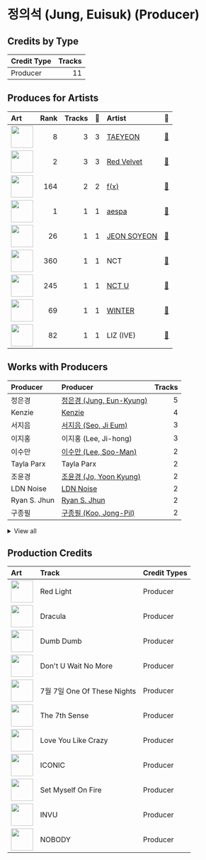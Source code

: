 # 정의석 (Jung, Euisuk) (Producer)

## Credits by Type

| Credit Type | Tracks |
|:---|---:|
| Producer | 11 |

## Produces for Artists

| Art | Rank | Tracks | 💚 | Artist | 🔗 |
|:---|---:|---:|---:|:---|:---|
| <img src="https://i.scdn.co/image/ab6761610000e5eb5e97e9ea9133fbfa41e27498" alt="" width="50" /> | 8 | 3 | 3 | [TAEYEON](../../artists/taeyeon/overview.md) | [🔗](https://open.spotify.com/artist/3qNVuliS40BLgXGxhdBdqu) |
| <img src="https://i.scdn.co/image/ab6761610000e5eb02a562ea6b1dc718394010ac" alt="" width="50" /> | 2 | 3 | 3 | [Red Velvet](../../artists/red_velvet/overview.md) | [🔗](https://open.spotify.com/artist/1z4g3DjTBBZKhvAroFlhOM) |
| <img src="https://i.scdn.co/image/ab6761610000e5ebe0cc2045ff4e90d12df91cc3" alt="" width="50" /> | 164 | 2 | 2 | [f(x)](../../artists/f(x)/overview.md) | [🔗](https://open.spotify.com/artist/3wRA5UYoo08BBKJnzyKkpF) |
| <img src="https://i.scdn.co/image/ab6761610000e5eb573935eb61a1897aeb43c531" alt="" width="50" /> | 1 | 1 | 1 | [aespa](../../artists/aespa/overview.md) | [🔗](https://open.spotify.com/artist/6YVMFz59CuY7ngCxTxjpxE) |
| <img src="https://i.scdn.co/image/ab6761610000e5ebcca1f211b37c5be8b675c949" alt="" width="50" /> | 26 | 1 | 1 | [JEON SOYEON](../../artists/jeon_soyeon/overview.md) | [🔗](https://open.spotify.com/artist/6Xg22wJOAcnvPUfk5WvODH) |
| <img src="https://i.scdn.co/image/ab6761610000e5ebb08ff289b18eb08abc6864c9" alt="" width="50" /> | 360 | 1 | 1 | NCT | [🔗](https://open.spotify.com/artist/48eO052eSDcn8aTxiv6QaG) |
| <img src="https://i.scdn.co/image/ab6761610000e5eb38c136f067600bd431dd9b93" alt="" width="50" /> | 245 | 1 | 1 | [NCT U](../../artists/nct_u/overview.md) | [🔗](https://open.spotify.com/artist/3paGCCtX1Xr4Gx53mSeZuQ) |
| <img src="https://i.scdn.co/image/ab6761610000e5ebd32fab76d88b728b883ebe03" alt="" width="50" /> | 69 | 1 | 1 | [WINTER](../../artists/winter/overview.md) | [🔗](https://open.spotify.com/artist/3mPquBmMu97Iq9TpzQ6ayI) |
| <img src="https://i.scdn.co/image/ab67616d0000b273edac9c0484d3c89b0439c3ed" alt="" width="50" /> | 82 | 1 | 1 | LIZ (IVE) | [🔗](https://open.spotify.com/artist/2Cl2zS9nttS8xQeCp7zYT1) |

## Works with Producers

| Producer | Producer | Tracks |
|:---|:---|---:|
| 정은경 | [정은경 (Jung, Eun-Kyung)](../정은경_(jung,_eun-kyung)/overview.md) | 5 |
| Kenzie | [Kenzie](../kenzie/overview.md) | 4 |
| 서지음 | [서지음 (Seo, Ji Eum)](../서지음_(seo,_ji_eum)/overview.md) | 3 |
| 이지홍 | 이지홍 (Lee, Ji-hong) | 3 |
| 이수만 | [이수만 (Lee, Soo-Man)](../이수만_(lee,_soo-man)/overview.md) | 2 |
| Tayla Parx | Tayla Parx | 2 |
| 조윤경 | [조윤경 (Jo, Yoon Kyung)](../조윤경_(jo,_yoon_kyung)/overview.md) | 2 |
| LDN Noise | [LDN Noise](../ldn_noise/overview.md) | 2 |
| Ryan S. Jhun | [Ryan S. Jhun](../ryan_s__jhun/overview.md) | 2 |
| 구종필 | [구종필 (Koo, Jong-Pil)](../구종필_(koo,_jong-pil)/overview.md) | 2 |


<details>
<summary>View all</summary>

| Producer | Producer | Tracks |
|:---|:---|---:|
| 강은지 | 강은지 (Kang, Eun-ji) | 2 |
| Maria Marcus | Maria Marcus | 2 |
| 김동현 | 김동현 (Kim, Dong-hyun) | 2 |
| 이주형 | 이주형 (Lee, Juhyeong) | 2 |
| Rachel Furner | Rachel Furner | 1 |
| 이민규 | 이민규 (Lee, Min-kyu) | 1 |
| Jess Morgan | Jess Morgan | 1 |
| 박근태 | 박근태 (Park, Keun-Tae) | 1 |
| Joachim Vermeulen Windsant | Joachim Vermeulen Windsant | 1 |
| 우민정 | 우민정 (Umin, Je-ong) | 1 |
| VENDORS | VENDORS | 1 |
| Daniel Ullmann | Daniel Ullmann | 1 |
| Dave Kutch | Dave Kutch | 1 |
| 노민지 | 노민지 (Noh, Min-ji) | 1 |
| 신재빈 | 신재빈 (Shin, Jae Bin) | 1 |
| 황찬희 | 황찬희 (Hwang, Chan-Hee) | 1 |
| Michael Dunaief | Michael Dunaief | 1 |
| Tay Jasper | Tay Jasper | 1 |
| Mike Jay | Mike Jay | 1 |
| Dem Jointz | Dem Jointz | 1 |
| Daniel Davidsen | Daniel Davidsen | 1 |
| Allison Kaplan | Allison Kaplan | 1 |
| 진리 | 진리 (Jinri) | 1 |
| EL CAPITXN | EL CAPITXN | 1 |
| 조진주 | 조진주 (Jo, Jinju) | 1 |
| Ryland Holland | Ryland Holland | 1 |
| 정유라 | 정유라 (Jeong, Yu-ra) | 1 |
| Sophie Curtis | Sophie Curtis | 1 |
| 이승주 | 이승주 (Lee Sung-joo) | 1 |
| 남궁진 | 남궁진 (Nam Goong, Jin) | 1 |
| 김형곤 | 김형곤 (Kim, Hyeong-kon) | 1 |
| Deanna | Deanna | 1 |
| PhD | PhD | 1 |
| Tim Tan | Tim Tan | 1 |
| Bryan Jarett | Bryan Jarett | 1 |
| Jeff Gartenbaum | Jeff Gartenbaum | 1 |
| MARK | MARK | 1 |
| STRYV | STRYV | 1 |
| Maegan Cottone | Maegan Cottone | 1 |
| MZMC | MZMC | 1 |
| 100%서정 | 100%서정 (100%Seojung) | 1 |
| 강선영 | 강선영 (강선영) | 1 |
| Timothy Tan | Timothy Tan | 1 |
| 장우영 | 장우영 (Jang, Wooyoung) | 1 |
| TAEYONG | TAEYONG | 1 |
| Andreas Öberg | Andreas Öberg (Öberg, Andreas) | 1 |
| Sherry St. Germain | Sherry St. Germain | 1 |
| 박인영 | 박인영 (Park, In-Young) | 1 |
| 황현 | 황현 (Hwang, Hyeon) | 1 |
| Valeria Del Prete | Valeria Del Prete | 1 |
| BUMZU | BUMZU | 1 |
| Maarten ten Hove | Maarten ten Hove | 1 |
| 최우석 | 최우석 (Choi, Wooseok) | 1 |
| Timothy "Bos" Bullock | Timothy "Bos" Bullock | 1 |
| 권유진 | 권유진 (Kwon, Eu-gene) | 1 |
| Adrian McKinnon | Adrian McKinnon | 1 |
| William Laseroms | William Laseroms | 1 |
| Leven Kali | Leven Kali | 1 |
| Sara Forsberg | Sara Forsberg | 1 |
| Alna | Alna | 1 |
| 1월 8일 | 1월 8일 (1월 8일) | 1 |
| 유영진 | [유영진 (Yoo, Young-jin)](../유영진_(yoo,_young-jin)/overview.md) | 1 |
| Maxx Song | Maxx Song | 1 |
| 홍소진 | 홍소진 (Hong So-jin) | 1 |

</details>


## Production Credits

| Art | Track | Credit Types |
|:---|:---|:---|
| <img src="https://i.scdn.co/image/ab67616d0000b2737cb7222af6927b83987206f7" alt="" width="50" /> | Red Light | Producer |
| <img src="https://i.scdn.co/image/ab67616d0000b2737cb7222af6927b83987206f7" alt="" width="50" /> | Dracula | Producer |
| <img src="https://i.scdn.co/image/ab67616d0000b27371a70331062453ece06f8b79" alt="" width="50" /> | Dumb Dumb | Producer |
| <img src="https://i.scdn.co/image/ab67616d0000b27371a70331062453ece06f8b79" alt="" width="50" /> | Don't U Wait No More | Producer |
| <img src="https://i.scdn.co/image/ab67616d0000b27381fb7e4e392f0a99b3947eb6" alt="" width="50" /> | 7월 7일 One Of These Nights | Producer |
| <img src="https://i.scdn.co/image/ab67616d0000b273b1d944dd406d5b0e461ad155" alt="" width="50" /> | The 7th Sense | Producer |
| <img src="https://i.scdn.co/image/ab67616d0000b273b87c0d76ed9c7b1654b390d0" alt="" width="50" /> | Love You Like Crazy | Producer |
| <img src="https://i.scdn.co/image/ab67616d0000b273d8cc2281fcd4519ca020926b" alt="" width="50" /> | ICONIC | Producer |
| <img src="https://i.scdn.co/image/ab67616d0000b273034c3a8ba89c6a5ecfda3175" alt="" width="50" /> | Set Myself On Fire | Producer |
| <img src="https://i.scdn.co/image/ab67616d0000b273034c3a8ba89c6a5ecfda3175" alt="" width="50" /> | INVU | Producer |
| <img src="https://i.scdn.co/image/ab67616d0000b273edac9c0484d3c89b0439c3ed" alt="" width="50" /> | NOBODY | Producer |